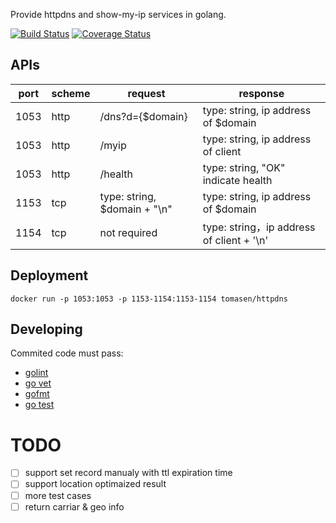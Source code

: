 Provide httpdns and show-my-ip services in golang.

[![Build Status](https://travis-ci.org/tomasen/httpdns.svg?branch=master)](https://travis-ci.org/tomasen/httpdns)
[![Coverage Status](https://coveralls.io/repos/tomasen/httpdns/badge.svg?branch=master&service=github)](https://coveralls.io/github/tomasen/httpdns?branch=master)

## APIs

| port | scheme | request | response |
| ------ | ------ | ------ | ------ |
| 1053 | http | /dns?d={$domain} | type: string, ip address of $domain |
| 1053 | http | /myip | type: string, ip address of client |
| 1053 | http | /health | type: string, "OK" indicate health |
| 1153 | tcp  | type: string, $domain + "\\n" | type: string, ip address of $domain |
| 1154 | tcp  | not required | type: string，ip address of client + '\\n' |

## Deployment

`docker run -p 1053:1053 -p 1153-1154:1153-1154 tomasen/httpdns`

## Developing

Commited code must pass:

* [golint](https://github.com/golang/lint)
* [go vet](https://godoc.org/golang.org/x/tools/cmd/vet)
* [gofmt](https://golang.org/cmd/gofmt)
* [go test](https://golang.org/cmd/go/#hdr-Test_packages)

# TODO

- [ ] support set record manualy with ttl expiration time
- [ ] support location optimaized result
- [ ] more test cases
- [ ] return carriar & geo info
